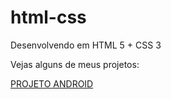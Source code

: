 # html-css
 Desenvolvendo em HTML 5 + CSS 3

 Vejas alguns de meus projetos:

 <a href="https://luciofernando.github.io/html-css/exercicios/desafio10/android.html">PROJETO ANDROID</a>

